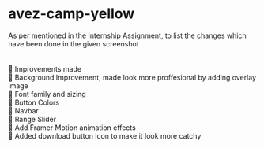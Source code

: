 # avez-camp-yellow
As per mentioned in the Internship Assignment, to list the changes which have been done in the given screenshot 
<br>
<br>
<br>
🔴 Improvements made
<br>
🎯 Background Improvement, made look more proffesional by adding overlay image
<br>
🎯 Font family and sizing
<br>
🎯 Button Colors
<br>
🎯 Navbar 
<br>
🎯 Range Slider
<br>
🎯 Add Framer Motion animation effects
<br>
🎯 Added download button icon to make it look more catchy 
